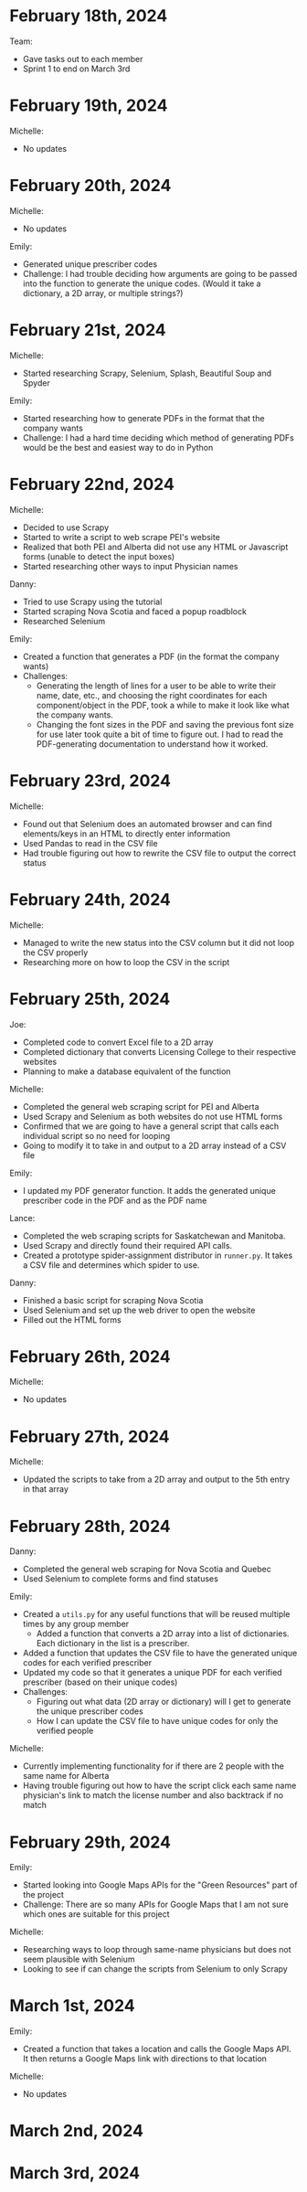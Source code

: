 # February 18th, 2024
Team: 
- Gave tasks out to each member
- Sprint 1 to end on March 3rd

# February 19th, 2024
Michelle: 
- No updates
  
# February 20th, 2024
Michelle: 
- No updates

Emily:
- Generated unique prescriber codes
- Challenge: I had trouble deciding how arguments are going to be passed into the function to generate the unique codes. (Would it take a dictionary, a 2D array, or multiple strings?)

# February 21st, 2024
Michelle: 
- Started researching Scrapy, Selenium, Splash, Beautiful Soup and Spyder

Emily:
- Started researching how to generate PDFs in the format that the company wants
- Challenge: I had a hard time deciding which method of generating PDFs would be the best and easiest way to do in Python

# February 22nd, 2024
Michelle: 
- Decided to use Scrapy
- Started to write a script to web scrape PEI's website
- Realized that both PEI and Alberta did not use any HTML or Javascript forms (unable to detect the input boxes)
- Started researching other ways to input Physician names

Danny:
- Tried to use Scrapy using the tutorial
- Started scraping Nova Scotia and faced a popup roadblock
- Researched Selenium
  
Emily:
- Created a function that generates a PDF (in the format the company wants)
- Challenges:
  - Generating the length of lines for a user to be able to write their name, date, etc., and choosing the right coordinates for each component/object in the PDF, took a while to make it look like what the company wants.
  - Changing the font sizes in the PDF and saving the previous font size for use later took quite a bit of time to figure out. I had to read the PDF-generating documentation to understand how it worked.

# February 23rd, 2024
Michelle:
- Found out that Selenium does an automated browser and can find elements/keys in an HTML to directly enter information
- Used Pandas to read in the CSV file
- Had trouble figuring out how to rewrite the CSV file to output the correct status 

# February 24th, 2024
Michelle:
- Managed to write the new status into the CSV column but it did not loop the CSV properly
- Researching more on how to loop the CSV in the script

# February 25th, 2024
Joe:
- Completed code to convert Excel file to a 2D array
- Completed dictionary that converts Licensing College to their respective websites
- Planning to make a database equivalent of the function

Michelle:
- Completed the general web scraping script for PEI and Alberta
- Used Scrapy and Selenium as both websites do not use HTML forms
- Confirmed that we are going to have a general script that calls each individual script so no need for looping
- Going to modify it to take in and output to a 2D array instead of a CSV file

Emily:
- I updated my PDF generator function. It adds the generated unique prescriber code in the PDF and as the PDF name

Lance:
- Completed the web scraping scripts for Saskatchewan and Manitoba.
- Used Scrapy and directly found their required API calls.
- Created a prototype spider-assignment distributor in `runner.py`. It takes a CSV file and determines which spider to use.

Danny:
- Finished a basic script for scraping Nova Scotia
- Used Selenium and set up the web driver to open the website
- Filled out the HTML forms
  
# February 26th, 2024
Michelle:
- No updates
  
# February 27th, 2024
Michelle:
- Updated the scripts to take from a 2D array and output to the 5th entry in that array
  
# February 28th, 2024
Danny:
- Completed the general web scraping for Nova Scotia and Quebec
- Used Selenium to complete forms and find statuses

Emily:
- Created a `utils.py` for any useful functions that will be reused multiple times by any group member
  - Added a function that converts a 2D array into a list of dictionaries. Each dictionary in the list is a prescriber.
- Added a function that updates the CSV file to have the generated unique codes for each verified prescriber
- Updated my code so that it generates a unique PDF for each verified prescriber (based on their unique codes)
- Challenges:
  - Figuring out what data (2D array or dictionary) will I get to generate the unique prescriber codes
  - How I can update the CSV file to have unique codes for only the verified people

Michelle:
- Currently implementing functionality for if there are 2 people with the same name for Alberta
- Having trouble figuring out how to have the script click each same name physician's link to match the license number and also backtrack if no match

# February 29th, 2024
Emily:
- Started looking into Google Maps APIs for the "Green Resources" part of the project
- Challenge: There are so many APIs for Google Maps that I am not sure which ones are suitable for this project

Michelle:
- Researching ways to loop through same-name physicians but does not seem plausible with Selenium
- Looking to see if can change the scripts from Selenium to only Scrapy

# March 1st, 2024
Emily:
- Created a function that takes a location and calls the Google Maps API. It then returns a Google Maps link with directions to that location

Michelle:
- No updates

# March 2nd, 2024

# March 3rd, 2024

